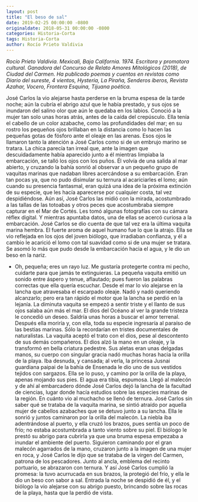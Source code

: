 ```yaml
---
layout: post
title: "El beso de sal"
date: 2019-02-25 00:00:00 -0800
originaldate: 2018-05-31 00:00:00 -0800
categories: Historia-Corta
tags: Historia-Corta
author: Rocío Prieto Valdivia
---
```


*Rocío Prieto Valdivia. Mexicali, Baja California. 1974. Escritora y promotora 
cultural. Ganadora del Concurso de Relato Amores Mitológicos (2018), de Ciudad 
del Carmen. Ha publicado poemas y cuentos en revistas como Diario del sureste, 
4 vientos, Hysteria, La Piraña, Senderos iberos, Revista Azahar, Vocero, 
Frontera Esquina, Tijuana poética.*

José Carlos la vio alejarse hasta perderse en la bruma espesa de la tarde noche; aún la cubría el abrigo azul que le había prestado, y sus ojos se inundaron del salino olor que aún le quedaba en los labios.
Conoció a la mujer tan solo unas horas atrás, antes de la caída del crepúsculo. Ella tenía el cabello de un color azabache, como las profundidades del mar; en su rostro los pequeños ojos brillaban en la distancia como lo hacen las pequeñas gotas de fósforo ante el oleaje en las arenas. Esos ojos le llamaron tanto la atención a José Carlos como si de un embrujo marino se tratara.
La chica parecía tan irreal que, ante la imagen que descuidadamente había aparecido junto a él mientras limpiaba la embarcación, se talló los ojos con los puños. Él volvía de una salida al mar abierto, y cruzando la bahía sonrió al observar a un pequeño grupo de vaquitas marinas que nadaban libres acercándose a su embarcación. Eran tan pocas ya, que no pudo disimular su ternura al acariciarles el lomo; aún cuando su presencia fantasmal, eran quizá una idea de la próxima extinción de su especie, que les hacía aparecerse por cualquier costa, tal vez despidiéndose.
Aún así, José Carlos las midió con la mirada, acostumbrado a las tallas de las totoabas y otros peces que acostumbraba siempre capturar en el Mar de Cortés. Les tomó algunas fotografías con su cámara réflex digital. Y mientras apuntaba datos, una de ellas se acercó curiosa a la embarcación. José Carlos se dio cuenta de que tal vez era la última vaquita marina hembra. El fuerte aroma de aquel humano fue lo que la atrajo. Ella se vio reflejada en los ojos del joven biólogo, que irradiaban confianza, y él a cambio le acarició el lomo con tal suavidad como si de una mujer se tratara. Se asomó lo más que pudo desde la embarcación hacia el agua, y le dio un beso en la nariz.
- Oh, pequeña; eres un rayo luz. Me gustaría protegerte contra mi pecho, cuidarte para que jamás te extinguieras.
La pequeña vaquita emitió un sonido entre áspero y tenue, aflautado; pues fueron las palabras correctas que ella quería escuchar. Desde el mar lo vio alejarse en la lancha que atravesaba el escarpado oleaje. Nadó y nadó queriendo alcanzarlo; pero era tan rápido el motor que la lancha se perdió en la lejanía. La diminuta vaquita se empezó a sentir triste y el llanto de sus ojos salaba aún más el mar.
El dios del Océano al ver la grande tristeza le concedió un deseo. Saldría unas horas a buscar el amor terrenal. Después ella moriría y, con ella, toda su especie ingresaría al paraíso de las bestias marinas. Sólo la recordarían en tristes documentales de naturalistas.
La vaquita aceptó el trato con el dios, pese al descontento de sus demás compañeros. El dios alzó la mano en un oleaje, y la transformó en bella criatura pedestre. Sus aletas eran unas delgadas manos, su cuerpo con singular gracia nadó muchas horas hacia la orilla de la playa. Iba desnuda, y cansada; al verla, la princesa Jusnai guardiana paipai de la bahía de Ensenada le dio uno de sus vestidos tejidos con sargazos.
Ella se lo puso, y camino por la orilla de la playa, apenas mojando sus pies. El agua era tibia, espumosa. Llegó al malecón y de ahí al embarcadero dónde José Carlos dejó la lancha de la facultad de ciencias, lugar donde hacía estudios sobre las especies marinas de la región. En cuánto vio al muchacho se llenó de ternura. José Carlos sin saber qué se trataba de la vaquita marina, se sintió atraído por aquella mujer de cabellos azabaches que se detuvo junto a su lancha.
Ella le sonrió y juntos caminaron por la orilla del malecón. La niebla iba adentrándose al puerto, y ella cruzó los brazos, pues sentía un poco de frío; no estaba acostumbrada a tanto viento sobre su piel. El biólogo le prestó su abrigo para cubrirla ya que una bruma espesa empezaba a inundar el ambiente del puerto. Siguieron caminando por el gran malecón agarrados de la mano, cruzaron junto a la imagen de una mujer en roca, y José Carlos le dijo que se trataba de la virgen del Carmen, patrona de los pescadores. Junto al ancla, emblema del recinto portuario, se abrazaron con ternura. Y así José Carlos cumplió la promesa: la tuvo acurrucada en sus brazos, la protegió del frío, y ella le dio un beso con sabor a sal. Entrada la noche se despidió de él, y el biólogo la vio alejarse con su abrigo puesto, brincando sobre las rocas de la playa, hasta que la perdió de vista.
